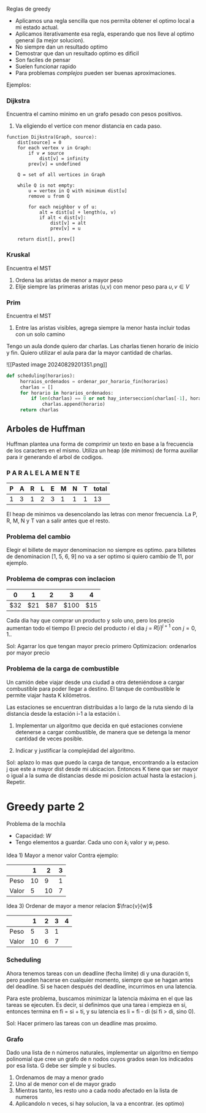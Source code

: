 
Reglas de greedy
* Aplicamos una regla sencilla que nos permita obtener el optimo local a mi estado actual.
* Aplicamos iterativamente esa regla, esperando que nos lleve al optimo general (la mejor solucion).
* No siempre dan un resultado optimo
* Demostrar  que dan un resultado optimo es dificil
* Son faciles de pensar
* Suelen funcionar rapido
* Para problemas *complejos* pueden ser buenas aproximaciones.

Ejemplos:
### Dijkstra
Encuentra el camino minimo en un grafo pesado con pesos positivos.
1. Va eligiendo el vertice con menor distancia en cada paso. 
```
function Dijkstra(Graph, source):
    dist[source] = 0
    for each vertex v in Graph:
        if v ≠ source
            dist[v] = infinity
        prev[v] = undefined
    
    Q = set of all vertices in Graph
    
    while Q is not empty:
        u = vertex in Q with minimum dist[u]
        remove u from Q
        
        for each neighbor v of u:
            alt = dist[u] + length(u, v)
            if alt < dist[v]:
                dist[v] = alt
                prev[v] = u
    
    return dist[], prev[]
```
### Kruskal
Encuentra el MST
1. Ordena las aristas de menor a mayor peso
2. Elije siempre las primeras aristas (u,v) con menor peso para $u,v \in V$
### Prim
Encuentra el MST
1. Entre las aristas visibles, agrega siempre la menor hasta incluir todas con un solo camino

Tengo un aula donde quiero dar charlas. Las charlas tienen horario de inicio y fin. Quiero utilizar el aula para dar la mayor cantidad de charlas.

![[Pasted image 20240829201351.png]]

```python
def scheduling(horarios):
	 horraios_ordenados = ordenar_por_horario_fin(horarios)
	 charlas = []
	 for horario in horarios_ordenados:
		 if len(charlas) == 0 or not hay_interseccion(charlas[-1], horario):
			 charlas.append(horario)
	 return charlas
```

## Arboles de Huffman
Huffman plantea una forma de comprimir un texto en base a la frecuencia de los caracters en el mismo.
Utiliza un heap (de minimos) de forma auxiliar para ir generando el arbol de codigos.

### P A R A L E L A M E N T E 
| P   | A   | R   | L   | E   | M   | N   | T   | total |
| --- | --- | --- | --- | --- | --- | --- | --- | ----- |
| 1   | 3   | 1   | 2   | 3   | 1   | 1   | 1   | 13    |
El heap de minimos va desencolando las letras con menor frecuencia. La P, R, M, N y T van a salir antes que el resto.

### Problema del cambio
Elegir el billete de mayor denominacion no siempre es optimo.
para billetes de denominacion [1, 5, 6, 9] no va a ser optimo si quiero cambio de 11, por ejemplo.

### Problema de compras con inclacion
| 0   | 1   | 2   | 3    | 4   |
| --- | --- | --- | ---- | --- |
| $32 | $21 | $87 | $100 | $15 |
Cada dia hay que comprar un producto y solo uno, pero los precio aumentan todo el tiempo
El precio del producto $i$ el dia $j$ = $R[i]^{j+1}$ con $j = {0,1..}$

Sol: Agarrar los que tengan mayor precio primero
Optimizacion: ordenarlos por mayor precio

### Problema de la carga de combustible

Un camión debe viajar desde una ciudad a otra deteniéndose a cargar combustible para poder llegar a destino. El tanque de combustible le permite viajar hasta K kilómetros.

Las estaciones se encuentran distribuidas a lo largo de la ruta siendo di la distancia desde la estación i-1 a la estación i.

1. Implementar un algoritmo que decida en qué estaciones conviene detenerse a cargar combustible, de manera que se detenga la menor cantidad de veces posible.
    
2. Indicar y justificar la complejidad del algoritmo.

Sol: aplazo lo mas que puedo la carga de tanque, encontrando a la estacion j que este a mayor dist desde mi ubicacion.
Entonces K tiene que ser mayor o igual a la suma de distancias desde mi posicion actual hasta la estacion j. Repetir.

# Greedy parte 2
Problema de la mochila
* Capacidad: $W$
* Tengo elementos a guardar. Cada uno con $k_i$ valor y $w_i$ peso.

Idea 1) Mayor a menor valor
Contra ejemplo: 

|       | 1   | 2   | 3   |
| ----- | --- | --- | --- |
| Peso  | 10  | 9   | 1   |
| Valor | 5   | 10  | 7   |


Idea 3) Ordenar de mayor a menor relacion $\frac{v}{w}$

|       | 1   | 2   | 3   | 4   |
| ----- | --- | --- | --- | --- |
| Peso  | 5   | 3   | 1   |     |
| Valor | 10  | 6   | 7   |     |
### Scheduling
Ahora tenemos tareas con un deadline (fecha límite) di y una duración ti, pero pueden hacerse en cualquier momento, siempre que se hagan antes del deadline. Si se hacen después del deadline, incurrimos en una latencia. 

Para este problema, buscamos minimizar la latencia máxima en el que las tareas se ejecuten. Es decir, si definimos que una tarea i empieza en si, entonces termina en fi = si + ti, y su latencia es li = fi - di (si fi > di, sino 0).

Sol: Hacer primero las tareas con un deadline mas proximo.

### Grafo
Dado una lista de n números naturales, implementar un algoritmo en tiempo polinomial que cree un grafo de n nodos cuyos grados sean los indicados por esa lista. G debe ser simple y si bucles.

1. Ordenamos de may a menor grado
2. Uno al de menor con el de mayor grado
3. Mientras tanto, les resto uno a cada nodo afectado en la lista de numeros
4. Aplicandolo n veces, si hay solucion, la va a encontrar. (es optimo)